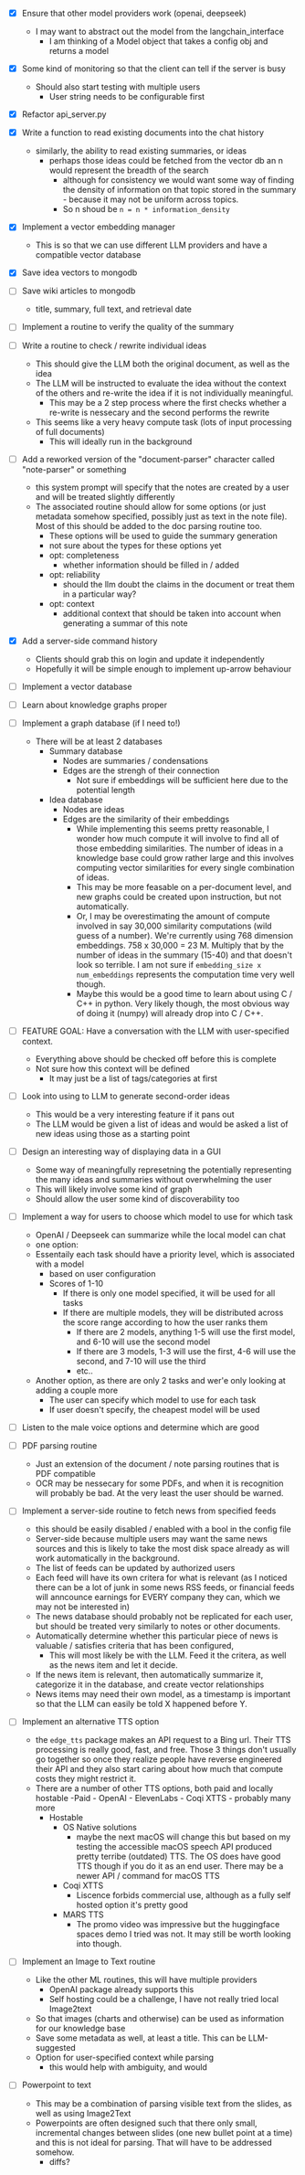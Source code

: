 - [x] Ensure that other model providers work (openai, deepseek)
    - I may want to abstract out the model from the langchain_interface
        - I am thinking of a Model object that takes a config obj and returns a model

- [x] Some kind of monitoring so that the client can tell if the server is busy
    - Should also start testing with multiple users
        - User string needs to be configurable first
- [x] Refactor api_server.py
- [x] Write a function to read existing documents into the chat history
    - similarly, the ability to read existing summaries, or ideas
        - perhaps those ideas could be fetched from the vector db an n would represent the breadth of the search
            - although for consistency we would want some way of finding the density of information on that topic stored in the summary - because it may not be uniform across topics.
            - So n shoud be `n = n * information_density`
- [x] Implement a vector embedding manager
    - This is so that we can use different LLM providers and have a compatible vector database
- [x] Save idea vectors to mongodb
- [ ] Save wiki articles to mongodb
    - title, summary, full text, and retrieval date
- [ ] Implement a routine to verify the quality of the summary
- [ ] Write a routine to check / rewrite individual ideas
    - This should give the LLM both the original document, as well as the idea
    - The LLM will be instructed to evaluate the idea without the context of the others and re-write the idea if it is not individually meaningful.
        - This may be a 2 step process where the first checks whether a re-write is nessecary and the second performs the rewrite
    - This seems like a very heavy compute task (lots of input processing of full documents)
        - This will ideally run in the background
- [ ] Add a reworked version of the "document-parser" character called "note-parser" or something
    - this system prompt will specify that the notes are created by a user and will be treated slightly differently
    - The associated routine should allow for some options (or just metadata somehow specified, possibly just as text in the note file). Most of this should be added to the doc parsing routine too.
        - These options will be used to guide the summary generation
        - not sure about the types for these options yet
        - opt: completeness
            - whether information should be filled in / added
        - opt: reliability
            - should the llm doubt the claims in the document or treat them in a particular way?
        - opt: context
            - additional context that should be taken into account when generating a summar of this note

- [x] Add a server-side command history
    - Clients should grab this on login and update it independently
    - Hopefully it will be simple enough to implement up-arrow behaviour

- [ ] Implement a vector database
- [ ] Learn about knowledge graphs proper
- [ ] Implement a graph database (if I need to!)
    - There will be at least 2 databases
        - Summary database
            - Nodes are summaries / condensations
            - Edges are the strengh of their connection
                - Not sure if embeddings will be sufficient here due to the potential length
        - Idea database
            - Nodes are ideas
            - Edges are the similarity of their embeddings
                - While implementing this seems pretty reasonable, I wonder how much compute it will involve to find all of those embedding similarities. The number of ideas in a knowledge base could grow rather large and this involves computing vector similarities for every single combination of ideas.
                - This may be more feasable on a per-document level, and new graphs could be created upon instruction, but not automatically.
                - Or, I may be overestimating the amount of compute involved in say 30,000 similarity computations (wild guess of a number). We're currently using 768 dimension embeddings. 758 x 30,000 = 23 M. Multiply that by the number of ideas in the summary (15-40) and that doesn't look so terrible. I am not sure if `embedding_size x num_embeddings` represents the computation time very well though.
                - Maybe this would be a good time to learn about using C / C++ in python. Very likely though, the most obvious way of doing it (numpy) will already drop into C / C++.

- [ ] FEATURE GOAL: Have a conversation with the LLM with user-specified context.
    - Everything above should be checked off before this is complete
    - Not sure how this context will be defined
        - It may just be a list of tags/categories at first

- [ ] Look into using to LLM to generate second-order ideas
  - This would be a very interesting feature if it pans out
  - The LLM would be given a list of ideas and would be asked a list of new ideas using those as a starting point
- [ ] Design an interesting way of displaying data in a GUI
  - Some way of meaningfully represetning the potentially representing the many ideas and summaries without overwhelming the user
  - This will likely involve some kind of graph
  - Should allow the user some kind of discoverability too
- [ ] Implement a way for users to choose which model to use for which task
  - OpenAI / Deepseek can summarize while the local model can chat
  - one option:
  - Essentaily each task should have a priority level, which is associated with a model
    - based on user configuration
    - Scores of 1-10
      - If there is only one model specified, it will be used for all tasks
      - If there are multiple models, they will be distributed across the score range according to how the user ranks them
        - If there are 2 models, anything 1-5 will use the first model, and 6-10 will use the second model
        - If there are 3 models, 1-3 will use the first, 4-6 will use the second, and 7-10 will use the third
        - etc..
  - Another option, as there are only 2 tasks and wer'e only looking at adding a couple more
    - The user can specify which model to use for each task
    - If user doesn't specify, the cheapest model will be used
- [ ] Listen to the male voice options and determine which are good
- [ ] PDF parsing routine
    - Just an extension of the document / note parsing routines that is PDF compatible
    - OCR may be nessecary for some PDFs, and when it is recognition will probably be bad. At the very least the user should be warned.
- [ ] Implement a server-side routine to fetch news from specified feeds
    - this should be easily disabled / enabled with a bool in the config file
    - Server-side because multiple users may want the same news sources and this is likely to take the most disk space already as will work automatically in the background.
    - The list of feeds can be updated by authorized users
    - Each feed will have its own critera for what is relevant (as I noticed there can be a lot of junk in some news RSS feeds, or financial feeds will anncounce earnings for EVERY company they can, which we may not be interested in)
    - The news database should probably not be replicated for each user, but should be treated very similarly to notes or other documents.
    - Automatically determine whether this particular piece of news is valuable / satisfies criteria that has been configured,
        - This will most likely be with the LLM. Feed it the critera, as well as the news item and let it decide.
    - If the news item is relevant, then automatically summarize it, categorize it in the database, and create vector relationships
    - News items may need their own model, as a timestamp is important so that the LLM can easily be told X happened before Y.
- [ ] Implement an alternative TTS option
    - the `edge_tts` package makes an API request to a Bing url. Their TTS processing is really good, fast, and free. Those 3 things don't usually go together so once they realize people have reverse engineered their API and they also start caring about how much that compute costs they might restrict it.
    - There are a number of other TTS options, both paid and locally hostable
        -Paid
            - OpenAI
            - ElevenLabs
            - Coqi XTTS
            - probably many more
        - Hostable
            - OS Native solutions
                - maybe the next macOS will change this but based on my testing the accessible macOS speech API produced pretty terribe (outdated) TTS. The OS does have good TTS though if you do it as an end user. There may be a newer API / command for macOS TTS
            - Coqi XTTS
                - Liscence forbids commercial use, although as a fully self hosted option it's pretty good
            - MARS TTS
                - The promo video was impressive but the huggingface spaces demo I tried was not. It may still be worth looking into though.
- [ ] Implement an Image to Text routine
    - Like the other ML routines, this will have multiple providers
        - OpenAI package already supports this
        - Self hosting could be a challenge, I have not really tried local Image2text
    - So that images (charts and otherwise) can be used as information for our knowledge base
    - Save some metadata as well, at least a title. This can be LLM-suggested
    - Option for user-specified context while parsing
        - this would help with ambiguity, and would
- [ ] Powerpoint to text
    - This may be a combination of parsing visible text from the slides, as well as using Image2Text
    - Powerpoints are often designed such that there only small, incremental changes between slides (one new bullet point at a time) and this is not ideal for parsing. That will have to be addressed somehow.
        - diffs?
